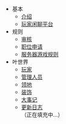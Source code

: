 - 基本  
  - [介绍](basic/introduce.md)
  - [玩家闲聊平台](basic/chat.md)
- 规则
  - [审核](rule/gs.md)
  - [职位申请](rule/apply.md) 
  - [服务器游戏规则](rule/gamerule.md)
- 叶世界
  - [玩家](world/player.md)
  - [管理人员](world/administrator.md)
  - [领地](world/ld.md)
  - [装饰](world/zs.md)
  - [大事记](world/record.md)
  - [更新日志](world/update.md)  
（正在填充中...）

